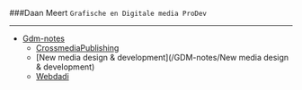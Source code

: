 
###Daan Meert 
`Grafische en Digitale media ProDev`

---

* [Gdm-notes](/GDM-notes)
	* [CrossmediaPublishing](/GDM-notes/CrossmediaPublishing)
	* [New media design & development](/GDM-notes/New media design & development)
	* [Webdadi](/GDM-notes/Webdadi)
